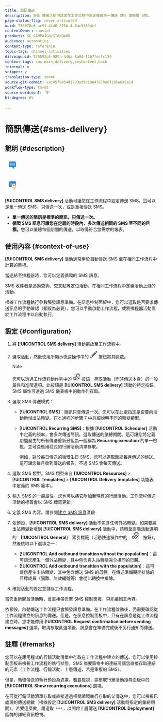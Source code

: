 ```yaml
---
title: 簡訊傳送
description: SMS 傳送活動可讓您在工作流程中設定傳送單一傳送 SMS 或循環 SMS。
page-status-flag: never-activated
uuid: 736078c6-ac91-4440-825b-4a6ae31894ef
contentOwner: sauviat
products: SG_CAMPAIGN/STANDARD
audience: automating
content-type: reference
topic-tags: channel-activities
discoiquuid: 978592b8-989a-446a-8a84-12b7fecfc130
context-tags: sms,main;delivery,smsContent,back
internal: n
snippet: y
translation-type: tm+mt
source-git-commit: eac45f6e5491703a39c19a4787be6f285e841e14
workflow-type: tm+mt
source-wordcount: '0'
ht-degree: 0%

---
```



# 簡訊傳送{#sms-delivery}

## 說明 {#description}

![](assets/sms.png)

![](assets/recurrentsms.png)

**[!UICONTROL SMS delivery]** 活動可讓您在工作流程中設定傳送 SMS。這可以是單一傳送 SMS，只傳送一次，或是重複傳送 SMS。

* **單一傳送的簡訊是標準的簡訊，只傳送一次。**
* **循環 SMS 訊息可讓您在定義的時段內，多次傳送相同的 SMS 至不同的目標。**&#x200B;您可以彙總每個期間的傳送，以取得符合您需求的報表。

## 使用內容 {#context-of-use}

**[!UICONTROL SMS delivery]** 活動通常用於自動傳送 SMS 至在相同工作流程中計算的目標。

當連結至排程器時，您可以定義循環的 SMS 訊息。

SMS 收件者是透過查詢、交叉點等定位活動，在相同工作流程中定義活動上游的活動。

根據工作流程執行參數觸發訊息準備。在訊息控制面板中，您可以選取是否要求傳送訊息的手動確認（預設為必要）。您可以手動啟動工作流程，或將排程器活動置於工作流程中以自動執行。

## 設定 {#configuration}

1. 將 **[!UICONTROL SMS delivery]** 活動拖放至工作流程中。
1. 選取活動，然後使用所顯示快速操作中的 ![](assets/edit_darkgrey-24px.png) 按鈕將其開啟。

   >[!NOTE]
   >
   >您可以透過工作流程動作列中的 ![](assets/dlv_activity_params-24px.png) 按鈕，存取活動（而非傳送本身）的一般屬性和進階選項。此按鈕是 **[!UICONTROL SMS delivery]** 活動的特定按鈕。SMS 屬性可透過 SMS 儀表板中的動作列存取。

1. 選取 SMS 傳送模式：

   * **[!UICONTROL SMS]**：簡訊只會傳送一次。您可以在此處指定是否要向活動新增出站轉變。在本過程的步驟 7 中詳細說明不同的轉變類型。
   * **[!UICONTROL Recurring SMS]**：根據 **[!UICONTROL Scheduler]** 活動中定義的頻率，會多次傳送簡訊。選取傳送的彙總期間。這可讓您將定義期間發生的所有傳送重新分組為一個稱為 **Recurring execution** 的單一檢視，並可從應用程式的行銷活動清單存取。

      例如，對於每日傳送的循環生日 SMS，您可以選取匯總每月傳送的傳送。這可讓您每月收到傳送的報告，不過 SMS 會每天傳送。

1. 選取 SMS 類型。SMS 類型來自 **[!UICONTROL Resources]** > **[!UICONTROL Templates]** > **[!UICONTROL Delivery templates]** 功能表中定義的 SMS 範本\。
1. 輸入 SMS 的一般屬性。您也可以將它附加至現有的行銷活動。工作流程傳送活動的標籤會以 SMS 標籤更新。
1. 定義 SMS 內容。請參閱[建立 SMS 訊息](../../channels/using/creating-an-sms-message.md)區段
1. 依預設，**[!UICONTROL SMS delivery]** 活動不包含任何外站轉變。如果要將出站轉變新增到 **[!UICONTROL SMS delivery]** 活動中，請轉至高階活動選項的　**[!UICONTROL General]**　索引標籤（活動快速操作中的　![](assets/dlv_activity_params-24px.png)　按鈕），然後核取以下選項之一：

   * **[!UICONTROL Add outbound transition without the population]**：這可讓您產生一個外站轉變，其中包含與入站轉變完全相同的母體。
   * **[!UICONTROL Add outbound transition with the population]**：這可讓您產生出站轉變，其中包含傳送 SMS 的母體。在傳送準備期間排除的目標成員（隔離、無效編號等）會從此轉換中排除。

1. 確認活動的設定並儲存工作流程。

當您重新開啟活動時，會直接帶您至 SMS 控制面板。只能編輯其內容。

依預設，啟動傳送工作流程只會觸發訊息準備。在工作流程啟動後，仍需要確認從工作流程建立的訊息的傳送。但是，在訊息控制面板中，只有在訊息是從工作流程建立時，您才能停用 **[!UICONTROL Request confirmation before sending messages]** 選項。取消核取此選項後，訊息會在準備完成後不另行通知而傳送。

## 註釋 {#remarks}

您可以在應用程式的行銷活動清單中存取在工作流程中建立的傳送。您可以使用控制面板來檢視工作流程的執行狀態。SMS 摘要窗格中的連結可讓您直接存取連結的元素（工作流程、行銷活動、上層傳送，若是重複的 SMS）。

但是，循環傳送的執行預設為遮罩。若要檢視，請核取行銷活動搜尋面板中的 **[!UICONTROL Show recurring executions]** 選項。

在可從行銷活動清單存取或直接透過相關循環執行存取的父傳送中，您可以檢視已處理的傳送總數（根據設定 **[!UICONTROL SMS delivery]** 活動時指定的彙總期間）。若要這麼做，請選取 ![](assets/wkf_dlv_detail_button.png)，以開啟上層傳送 **[!UICONTROL Deployment]** 區塊的詳細資訊檢視。
